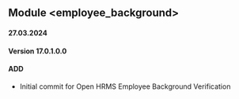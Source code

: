 ## Module <employee_background>

#### 27.03.2024
#### Version 17.0.1.0.0
#### ADD
- Initial commit for Open HRMS Employee Background Verification
